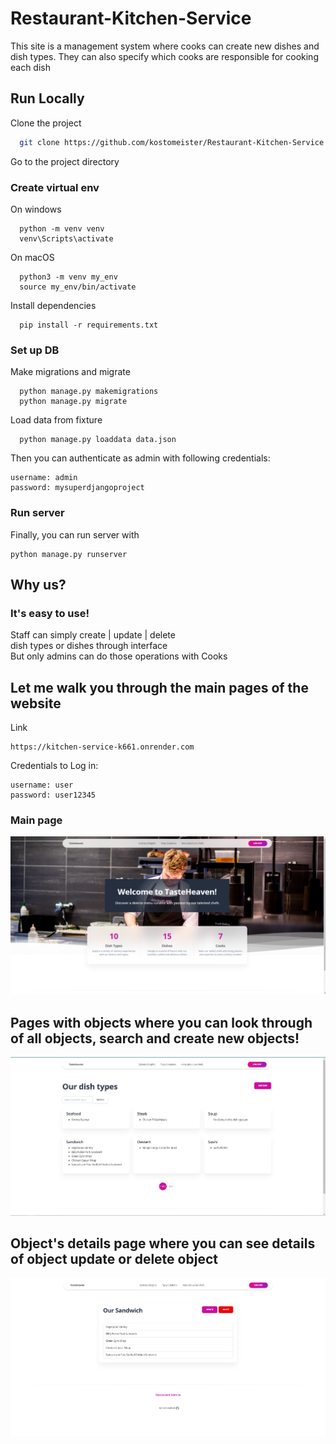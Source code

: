 
# Restaurant-Kitchen-Service

This site is a management system where cooks can create new dishes and dish types. They can also specify which cooks are responsible for cooking each dish

## Run Locally

Clone the project

```bash
  git clone https://github.com/kostomeister/Restaurant-Kitchen-Service.git
```

Go to the project directory

### Create virtual env

On windows
```
  python -m venv venv
  venv\Scripts\activate
```
On macOS
```
  python3 -m venv my_env
  source my_env/bin/activate
```

Install dependencies

```
  pip install -r requirements.txt
```

### Set up DB

Make migrations and migrate

```
  python manage.py makemigrations
  python manage.py migrate
```

Load data from fixture

```
  python manage.py loaddata data.json
```

Then you can authenticate as admin with following credentials:
```
username: admin
password: mysuperdjangoproject
```

### Run server
Finally, you can run server with
```
python manage.py runserver
```

## Why us?
### It's easy to use!

Staff can simply create | update | delete \
dish types or dishes through interface \
But only admins can do those operations with Cooks


## Let me walk you through the main pages of the website
Link
```
https://kitchen-service-k661.onrender.com
```
    
Credentials to Log in:
```
username: user
password: user12345
``` 
    
### Main page
![img.png](static%2Fassets%2Fimg%2Fimg.png)

## Pages with objects where you can look through of all objects, search and create new objects!
![img_1.png](static%2Fassets%2Fimg%2Fimg_1.png)

## Object's details page where you can see details of object update or delete object
![img_2.png](static%2Fassets%2Fimg%2Fimg_2.png)